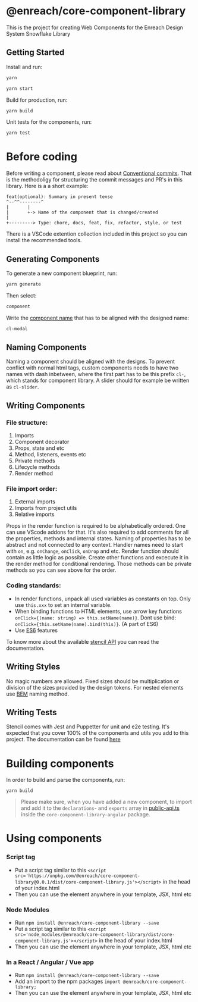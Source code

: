 # @enreach/core-component-library

This is the project for creating Web Components for the Enreach Design System Snowflake Library

## Getting Started

Install and run:

```bash
yarn

yarn start
```

Build for production, run:

```bash
yarn build
```

Unit tests for the components, run:

```bash
yarn test
```

# Before coding

Before writing a component, please read about [Conventional commits](https://www.conventionalcommits.org/en/v1.0.0/). That is the methodoligy for structuring the commit messages and PR's in this library. Here is a a short example:

```
feat(optional): Summary in present tense
^--^^--------^
|       |
|       +-> Name of the component that is changed/created
|
+---------> Type: chore, docs, feat, fix, refactor, style, or test
```

There is a VSCode extention collection included in this project so you can install the recommended tools.

## Generating Components

To generate a new component blueprint, run:

```bash
yarn generate
```

Then select:

```bash
component
```

Write the [component name](##-Naming-Components) that has to be aligned with the designed name:

```bash
cl-modal
```

## Naming Components

Naming a component should be aligned with the designs. To prevent conflict with normal html tags, custom components needs to have two names with dash inbetween, where the first part has to be this prefix `cl-`, which stands for component library. A slider should for example be written as `cl-slider`.

## Writing Components

### File structure:

1. Imports
2. Component decorator
3. Props, state and etc
4. Method, listeners, events etc
5. Private methods
6. Lifecycle methods
7. Render method

### File import order:

1. External imports
2. Imports from project utils
3. Relative imports

Props in the render function is required to be alphabetically ordered. One can use VScode addons for that. It's also required to add comments for all the properties, methods and internal states. Naming of properties has to be abstract and not connected to any context. Handler names need to start with `on`, e.g. `onChange`, `onClick`, `onDrop` and etc.
Render function should contain as little logic as possible. Create other functions and excecute it in the render method for conditional rendering. Those methods can be private methods so you can see above for the order.

### Coding standards:

- In render functions, unpack all used variables as constants on top. Only use `this.xxx` to set an internal variable.
- When binding functions to HTML elements, use arrow key functions `onClick={(name: string) => this.setName(name)}`. Dont use bind: `onClick={this.setName(name).bind(this)}`. (A part of ES6)
- Use [ES6](https://github.com/lukehoban/es6features) features

To know more about the available [stencil API](https://stenciljs.com/docs/decorators) you can read the documentation.

## Writing Styles

No magic numbers are allowed. Fixed sizes should be multiplication or division of the sizes provided by the design tokens. For nested elements use [BEM](https://css-tricks.com/bem-101/) naming method.

## Writing Tests

Stencil comes with Jest and Puppetter for unit and e2e testing. It's expected that you cover 100% of the components and utils you add to this project. The documentation can be found [here](https://stenciljs.com/docs/testing-overview)

# Building components

In order to build and parse the components, run:

`yarn build`

> Please make sure, when you have added a new component, to import and add it to the `declarations`- and `exports` array in [public-api.ts](../core-component-library-angular/projects/core-component-library-angular/src/public-api.ts) inside the `core-component-library-angular` package.

# Using components

### Script tag

- Put a script tag similar to this `<script src='https://unpkg.com/@enreach/core-component-library@0.0.1/dist/core-component-library.js'></script>` in the head of your index.html
- Then you can use the element anywhere in your template, JSX, html etc

### Node Modules

- Run `npm install @enreach/core-component-library --save`
- Put a script tag similar to this `<script src='node_modules/@enreach/core-component-library/dist/core-component-library.js'></script>` in the head of your index.html
- Then you can use the element anywhere in your template, JSX, html etc

### In a React / Angular / Vue app

- Run `npm install @enreach/core-component-library --save`
- Add an import to the npm packages `import @enreach/core-component-library;`
- Then you can use the element anywhere in your template, JSX, html etc
